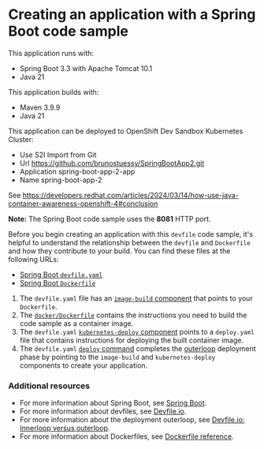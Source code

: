 # Creating an application with a Spring Boot code sample

This application runs with:

* Spring Boot 3.3 with Apache Tomcat 10.1
* Java 21

This application builds with:

* Maven 3.9.9
* Java 21

This application can be deployed to OpenShift Dev Sandbox Kubernetes Cluster:

* Use S2I Import from Git
* Url https://github.com/brunostuessy/SpringBootApp2.git
* Application spring-boot-app-2-app
* Name spring-boot-app-2

See https://developers.redhat.com/articles/2024/03/14/how-use-java-container-awareness-openshift-4#conclusion

**Note:** The Spring Boot code sample uses the **8081** HTTP port.

Before you begin creating an application with this `devfile` code sample, it's helpful to understand the relationship between the `devfile` and `Dockerfile` and how they contribute to your build. You can find these files at the following URLs:

* [Spring Boot `devfile.yaml`](https://github.com/brunostuessy/SpringBootApp2/blob/master/devfile.yaml)
* [Spring Boot `Dockerfile`](https://github.com/brunostuessy/SpringBootApp2/blob/master/docker/Dockerfile)

1. The `devfile.yaml` file has an [`image-build` component](https://github.com/brunostuessy/SpringBootApp2/blob/master/devfile.yaml#L22-L28) that points to your `Dockerfile`.
2. The [`docker/Dockerfile`](https://github.com/brunostuessy/SpringBootApp2/blob/master/docker/Dockerfile) contains the instructions you need to build the code sample as a container image.
3. The `devfile.yaml` [`kubernetes-deploy` component](https://github.com/brunostuessy/SpringBootApp2/blob/master/devfile.yaml#L29-L41) points to a `deploy.yaml` file that contains instructions for deploying the built container image.
4. The `devfile.yaml` [`deploy` command](https://github.com/brunostuessy/SpringBootApp2/blob/master/devfile.yaml#L49-L56) completes the [outerloop](https://devfile.io/docs/2.2.0/innerloop-vs-outerloop) deployment phase by pointing to the `image-build` and `kubernetes-deploy` components to create your application.

### Additional resources
* For more information about Spring Boot, see [Spring Boot](https://spring.io/projects/spring-boot).
* For more information about devfiles, see [Devfile.io](https://devfile.io/).
* For more information about the deployment outerloop, see [Devfile.io: Innerloop versus outerloop](https://devfile.io/docs/2.2.0/innerloop-vs-outerloop).
* For more information about Dockerfiles, see [Dockerfile reference](https://docs.docker.com/engine/reference/builder/).
